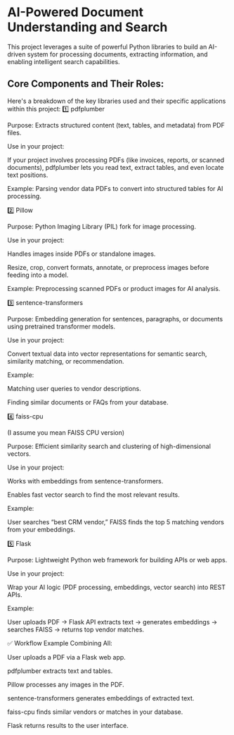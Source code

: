 # AI-Powered Document Understanding and Search

This project leverages a suite of powerful Python libraries to build an AI-driven system for processing documents, extracting information, and enabling intelligent search capabilities.

## Core Components and Their Roles:

Here's a breakdown of the key libraries used and their specific applications within this project:
1️⃣ pdfplumber

Purpose: Extracts structured content (text, tables, and metadata) from PDF files.

Use in your project:

If your project involves processing PDFs (like invoices, reports, or scanned documents), pdfplumber lets you read text, extract tables, and even locate text positions.

Example: Parsing vendor data PDFs to convert into structured tables for AI processing.

2️⃣ Pillow

Purpose: Python Imaging Library (PIL) fork for image processing.

Use in your project:

Handles images inside PDFs or standalone images.

Resize, crop, convert formats, annotate, or preprocess images before feeding into a model.

Example: Preprocessing scanned PDFs or product images for AI analysis.

3️⃣ sentence-transformers

Purpose: Embedding generation for sentences, paragraphs, or documents using pretrained transformer models.

Use in your project:

Convert textual data into vector representations for semantic search, similarity matching, or recommendation.

Example:

Matching user queries to vendor descriptions.

Finding similar documents or FAQs from your database.

4️⃣ faiss-cpu

(I assume you mean FAISS CPU version)

Purpose: Efficient similarity search and clustering of high-dimensional vectors.

Use in your project:

Works with embeddings from sentence-transformers.

Enables fast vector search to find the most relevant results.

Example:

User searches “best CRM vendor,” FAISS finds the top 5 matching vendors from your embeddings.

5️⃣ Flask

Purpose: Lightweight Python web framework for building APIs or web apps.

Use in your project:

Wrap your AI logic (PDF processing, embeddings, vector search) into REST APIs.

Example:

User uploads PDF → Flask API extracts text → generates embeddings → searches FAISS → returns top vendor matches.

✅ Workflow Example Combining All:

User uploads a PDF via a Flask web app.

pdfplumber extracts text and tables.

Pillow processes any images in the PDF.

sentence-transformers generates embeddings of extracted text.

faiss-cpu finds similar vendors or matches in your database.

Flask returns results to the user interface.